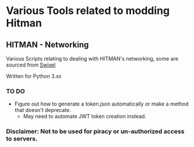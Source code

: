 # Various Tools related to modding Hitman

## HITMAN - Networking
Various Scripts relating to dealing with HITMAN's networking, some are sourced from [Swixel](github.com/awstanley)

Written for Python 3.xx

### TO DO

* Figure out how to generate a token.json automatically or make a method that doesn't deprecate.
    * May need to automate JWT token creation instead.

### Disclaimer: Not to be used for piracy or un-authorized access to servers.
